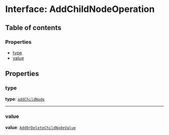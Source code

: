 # Interface: AddChildNodeOperation

## Table of contents

### Properties

* [type](/en/auto-docs/editor/interfaces/AddChildNodeOperation.md#type)
* [value](/en/auto-docs/editor/interfaces/AddChildNodeOperation.md#value)

## Properties

### type

**type**: [`addChildNode`](/en/auto-docs/editor/enums/OperationType.md#addchildnode)

***

### value

**value**: [`AddOrDeleteChildNodeValue`](/en/auto-docs/editor/interfaces/AddOrDeleteChildNodeValue.md)
